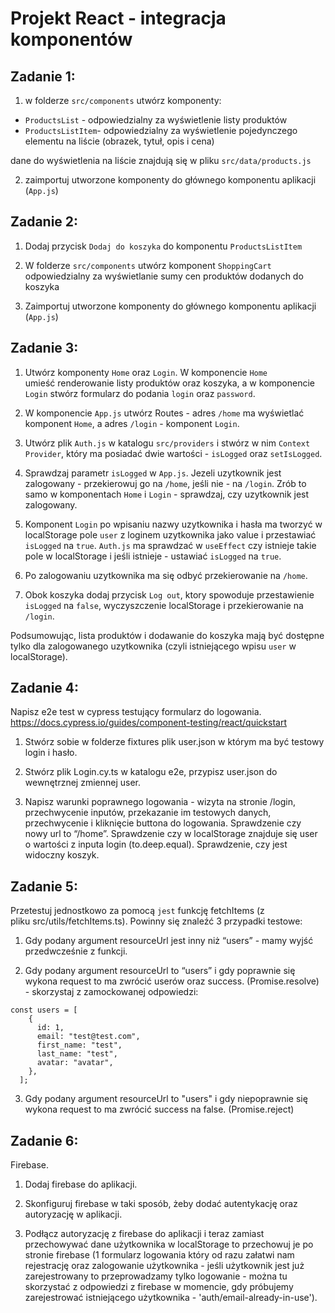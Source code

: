# Projekt React - integracja komponentów

## Zadanie 1:

1. w folderze `src/components` utwórz komponenty:

- `ProductsList` - odpowiedzialny za wyświetlenie listy produktów
- `ProductsListItem`- odpowiedzialny za wyświetlenie pojedynczego elementu na liście (obrazek, tytuł, opis i cena)

dane do wyświetlenia na liście znajdują się w pliku `src/data/products.js`

2. zaimportuj utworzone komponenty do głównego komponentu aplikacji (`App.js`)

## Zadanie 2:

1. Dodaj przycisk `Dodaj do koszyka` do komponentu `ProductsListItem`

2. W folderze `src/components` utwórz komponent `ShoppingCart` odpowiedzialny za wyświetlanie sumy cen produktów dodanych do koszyka

3. Zaimportuj utworzone komponenty do głównego komponentu aplikacji (`App.js`)

## Zadanie 3:

1. Utwórz komponenty `Home` oraz `Login`. W komponencie `Home` umieść renderowanie listy produktów oraz koszyka, a w komponencie `Login` stwórz formularz do podania `login` oraz `password`.

2. W komponencie `App.js` utwórz Routes - adres `/home` ma wyświetlać komponent `Home`, a adres `/login` - komponent `Login`.

3. Utwórz plik `Auth.js` w katalogu `src/providers` i stwórz w nim `Context Provider`, który ma posiadać dwie wartości - `isLogged` oraz `setIsLogged`.

4. Sprawdzaj parametr `isLogged` w `App.js`. Jezeli uzytkownik jest zalogowany - przekierowuj go na `/home`, jeśli nie - na `/login`. Zrób to samo w komponentach `Home` i `Login` - sprawdzaj, czy uzytkownik jest zalogowany.

5. Komponent `Login` po wpisaniu nazwy uzytkownika i hasła ma tworzyć w localStorage pole `user` z loginem uzytkownika jako value i przestawiać `isLogged` na `true`. `Auth.js` ma sprawdzać w `useEffect` czy istnieje takie pole w localStorage i jeśli istnieje - ustawiać `isLogged` na `true`.

6. Po zalogowaniu uzytkownika ma się odbyć przekierowanie na `/home`.

7. Obok koszyka dodaj przycisk `Log out`, ktory spowoduje przestawienie `isLogged` na `false`, wyczyszczenie localStorage i przekierowanie na `/login`.

Podsumowując, lista produktów i dodawanie do koszyka mają być dostępne tylko dla zalogowanego uzytkownika (czyli istniejącego wpisu `user` w localStorage).

## Zadanie 4:

Napisz e2e test w cypress testujący formularz do logowania.
https://docs.cypress.io/guides/component-testing/react/quickstart

1. Stwórz sobie w folderze fixtures plik user.json w którym ma być testowy login i hasło.

2. Stwórz plik Login.cy.ts w katalogu e2e, przypisz user.json do wewnętrznej zmiennej user.

3. Napisz warunki poprawnego logowania - wizyta na stronie /login, przechwycenie inputów, przekazanie im testowych danych, przechwycenie i kliknięcie buttona do logowania. Sprawdzenie czy nowy url to “/home”. Sprawdzenie czy w localStorage znajduje się user o wartości z inputa login (to.deep.equal). Sprawdzenie, czy jest widoczny koszyk.

## Zadanie 5:

Przetestuj jednostkowo za pomocą `jest` funkcję fetchItems (z pliku src/utils/fetchItems.ts). Powinny się znaleźć 3 przypadki testowe:

1. Gdy podany argument resourceUrl jest inny niż “users” - mamy wyjść przedwcześnie z funkcji.

2. Gdy podany argument resourceUrl to “users” i gdy poprawnie się wykona request to ma zwrócić userów oraz success. (Promise.resolve) - skorzystaj z zamockowanej odpowiedzi:
```
const users = [
    {
      id: 1,
      email: "test@test.com",
      first_name: "test",
      last_name: "test",
      avatar: "avatar",
    },
  ];
```

3. Gdy podany argument resourceUrl to "users" i gdy niepoprawnie się wykona request to ma zwrócić success na false. (Promise.reject)

## Zadanie 6:

Firebase.

1. Dodaj firebase do aplikacji.

2. Skonfiguruj firebase w taki sposób, żeby dodać autentykację oraz autoryzację w aplikacji.

3. Podłącz autoryzację z firebase do aplikacji i teraz zamiast przechowywać dane użytkownika w localStorage to przechowuj je po stronie firebase (1 formularz logowania który od razu załatwi nam rejestrację oraz zalogowanie użytkownika - jeśli użytkownik jest już zarejestrowany to przeprowadzamy tylko logowanie - można tu skorzystać z odpowiedzi z firebase w momencie, gdy próbujemy zarejestrować istniejącego użytkownika - 'auth/email-already-in-use').

